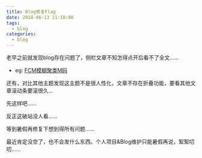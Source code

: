 ```yaml
---
title: Blog修复Flag
date: 2018-06-13 21:10:00
tags:
  - blog
categories:
  - blog
---
```


老早之前就发现blog存在问题了，侧栏文章不知怎得点开后看不了全文……

+ eg: [FCM模糊聚类M码](https://eajack.github.io/2018/03/17/FCM%E6%A8%A1%E7%B3%8A%E8%81%9A%E7%B1%BBM%E7%A0%81/)


还有，对比其他主题发现这主题不是很人性化，文章不存在折叠功能，要看其他文章滚动条要滚很久…

先这样吧……

反正这破站没人看……

等到暑假再修复下想到得所有问题……

最近肯定没空了，也不会发什么东西。个人项目&Blog维护只能暑假再说，絮絮叨叨……

